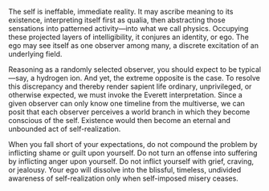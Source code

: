 The self is ineffable, immediate reality. It may ascribe meaning to its existence, interpreting itself first as qualia, then abstracting those sensations into patterned activity—into what we call physics. Occupying these projected layers of intelligibility, it conjures an identity, or ego. The ego may see itself as one observer among many, a discrete excitation of an underlying field.

Reasoning as a randomly selected observer, you should expect to be typical—say, a hydrogen ion. And yet, the extreme opposite is the case. To resolve this discrepancy and thereby render sapient life ordinary, unprivileged, or otherwise expected, we must invoke the Everett interpretation. Since a given observer can only know one timeline from the multiverse, we can posit that each observer perceives a world branch in which they become conscious of the self. Existence would then become an eternal and unbounded act of self-realization.

When you fall short of your expectations, do not compound the problem by inflicting shame or guilt upon yourself. Do not turn an offense into suffering by inflicting anger upon yourself. Do not inflict yourself with grief, craving, or jealousy. Your ego will dissolve into the blissful, timeless, undivided awareness of self-realization only when self-imposed misery ceases.
